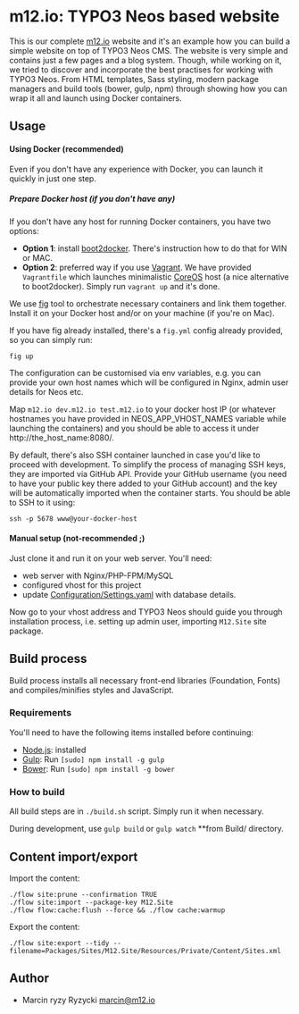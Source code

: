 # m12.io: TYPO3 Neos based website

This is our complete [m12.io](http://m12.io) website and it's an example how you can build a simple website on top of TYPO3 Neos CMS. The website is very simple and contains just a few pages and a blog system. Though, while working on it, we tried to discover and incorporate the best practises for working with TYPO3 Neos. From HTML templates, Sass styling, modern package managers and build tools (bower, gulp, npm) through showing how you can wrap it all and launch using Docker containers.


## Usage

#### Using Docker (recommended)

Even if you don't have any experience with Docker, you can launch it quickly in just one step. 

##### Prepare Docker host (if you don't have any)

If you don't have any host for running Docker containers, you have two options:

* **Option 1**: install [boot2docker](http://boot2docker.io/). There's instruction how to do that for WIN or MAC.
* **Option 2**: preferred way if you use [Vagrant](https://www.vagrantup.com/). We have provided `Vagrantfile` which launches minimalistic [CoreOS](https://coreos.com/) host (a nice alternative to boot2docker). Simply run `vagrant up` and it's done.

We use [fig](http://www.fig.sh/) tool to orchestrate necessary containers and link them together. Install it on your Docker host and/or on your machine (if you're on Mac). 

If you have fig already installed, there's a `fig.yml` config already provided, so you can simply run:  
```
fig up
```  
The configuration can be customised via env variables, e.g. you can provide your own host names which will be configured in Nginx, admin user details for Neos etc.

Map `m12.io dev.m12.io test.m12.io` to your docker host IP (or whatever hostnames you have provided in NEOS_APP_VHOST_NAMES variable while launching the containers) and you should be able to access it under http://the_host_name:8080/.

By default, there's also SSH container launched in case you'd like to proceed with development. To simplify the process of managing SSH keys, they are imported via GitHub API. Provide your GitHub username (you need to have your public key there added to your GitHub account) and the key will be automatically imported when the container starts. You should be able to SSH to it using:  
```
ssh -p 5678 www@your-docker-host
```

#### Manual setup (not-recommended ;)

Just clone it and run it on your web server. You'll need:
* web server with Nginx/PHP-FPM/MySQL
* configured vhost for this project
* update [Configuration/Settings.yaml](Configuration/Settings.yaml) with database details.

Now go to your vhost address and TYPO3 Neos should guide you through installation process, i.e. setting up admin user, importing `M12.Site` site package.

## Build process

Build process installs all necessary front-end libraries (Foundation, Fonts) and compiles/minifies styles and JavaScript.

### Requirements

You'll need to have the following items installed before continuing:

* [Node.js](http://nodejs.org): installed
* [Gulp](http://gulpjs.com): Run `[sudo] npm install -g gulp`
* [Bower](http://bower.io): Run `[sudo] npm install -g bower`

### How to build

All build steps are in `./build.sh` script. Simply run it when necessary.

During development, use `gulp build` or `gulp watch` **from Build/ directory.

 
## Content import/export

Import the content:  
```
./flow site:prune --confirmation TRUE
./flow site:import --package-key M12.Site
./flow flow:cache:flush --force && ./flow cache:warmup
```

Export the content:  
```
./flow site:export --tidy --filename=Packages/Sites/M12.Site/Resources/Private/Content/Sites.xml
```


## Author

* Marcin ryzy Ryzycki <marcin@m12.io>
